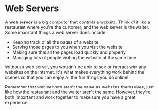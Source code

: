 # Web Servers

A **web server** is a big computer that controls a website. Think of it like a restaurant where you're the customer, and the web server is the waiter. Some important things a web server does include:

- Keeping track of all the pages of a website
- Serving those pages to you when you visit the website
- Making sure that all the pages load quickly and properly
- Managing lots of people visiting the website at the same time

Without a web server, you wouldn't be able to see or interact with any websites on the Internet. It's what makes everything work behind the scenes so that you can enjoy all the fun things you do online!

Remember that web servers aren't the same as websites themselves, just like how the restaurant and the waiter aren't the same. However, they're both important and work together to make sure you have a great experience.
